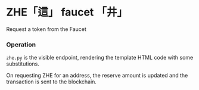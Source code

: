 # ZHE「這」 faucet 「井」
Request a token from the Faucet

### Operation
`zhe.py` is the visible endpoint, rendering the template HTML code with some substitutions.

On requesting ZHE for an address, the reserve amount is updated and the transaction is sent to the blockchain.
